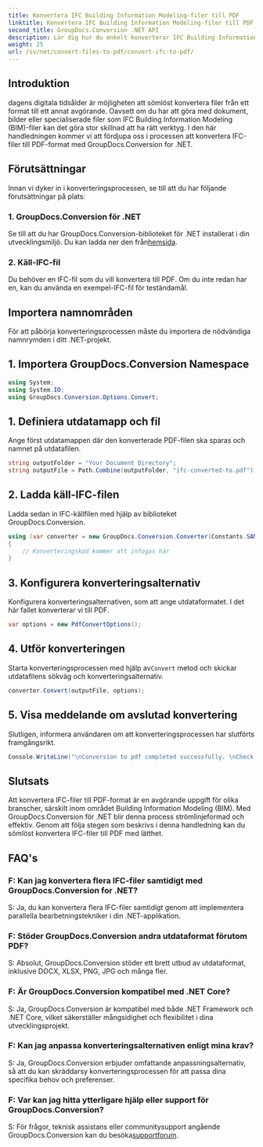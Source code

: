 ```yaml
---
title: Konvertera IFC Building Information Modeling-filer till PDF
linktitle: Konvertera IFC Building Information Modeling-filer till PDF
second_title: GroupDocs.Conversion .NET API
description: Lär dig hur du enkelt konverterar IFC Building Information Modeling-filer till PDF-format med GroupDocs.Conversion for .NET.
weight: 25
url: /sv/net/convert-files-to-pdf/convert-ifc-to-pdf/
---
```

## Introduktion
dagens digitala tidsålder är möjligheten att sömlöst konvertera filer från ett format till ett annat avgörande. Oavsett om du har att göra med dokument, bilder eller specialiserade filer som IFC Building Information Modeling (BIM)-filer kan det göra stor skillnad att ha rätt verktyg. I den här handledningen kommer vi att fördjupa oss i processen att konvertera IFC-filer till PDF-format med GroupDocs.Conversion for .NET. 
## Förutsättningar
Innan vi dyker in i konverteringsprocessen, se till att du har följande förutsättningar på plats:
### 1. GroupDocs.Conversion för .NET
 Se till att du har GroupDocs.Conversion-biblioteket för .NET installerat i din utvecklingsmiljö. Du kan ladda ner den från[hemsida](https://releases.groupdocs.com/conversion/net/).
### 2. Käll-IFC-fil
Du behöver en IFC-fil som du vill konvertera till PDF. Om du inte redan har en, kan du använda en exempel-IFC-fil för teständamål.

## Importera namnområden
För att påbörja konverteringsprocessen måste du importera de nödvändiga namnrymden i ditt .NET-projekt. 
## 1. Importera GroupDocs.Conversion Namespace
```csharp
using System;
using System.IO;
using GroupDocs.Conversion.Options.Convert;
```
## 1. Definiera utdatamapp och fil
Ange först utdatamappen där den konverterade PDF-filen ska sparas och namnet på utdatafilen.
```csharp
string outputFolder = "Your Document Directory";
string outputFile = Path.Combine(outputFolder, "ifc-converted-to.pdf");
```
## 2. Ladda käll-IFC-filen
Ladda sedan in IFC-källfilen med hjälp av biblioteket GroupDocs.Conversion.
```csharp
using (var converter = new GroupDocs.Conversion.Converter(Constants.SAMPLE_IFC))
{
    // Konverteringskod kommer att infogas här
}
```
## 3. Konfigurera konverteringsalternativ
Konfigurera konverteringsalternativen, som att ange utdataformatet. I det här fallet konverterar vi till PDF.
```csharp
var options = new PdfConvertOptions();
```
## 4. Utför konverteringen
 Starta konverteringsprocessen med hjälp av`Convert` metod och skickar utdatafilens sökväg och konverteringsalternativ.
```csharp
converter.Convert(outputFile, options);
```
## 5. Visa meddelande om avslutad konvertering
Slutligen, informera användaren om att konverteringsprocessen har slutförts framgångsrikt.
```csharp
Console.WriteLine("\nConversion to pdf completed successfully. \nCheck output in {0}", outputFolder);
```

## Slutsats
Att konvertera IFC-filer till PDF-format är en avgörande uppgift för olika branscher, särskilt inom området Building Information Modeling (BIM). Med GroupDocs.Conversion för .NET blir denna process strömlinjeformad och effektiv. Genom att följa stegen som beskrivs i denna handledning kan du sömlöst konvertera IFC-filer till PDF med lätthet.
## FAQ's
### F: Kan jag konvertera flera IFC-filer samtidigt med GroupDocs.Conversion for .NET?
S: Ja, du kan konvertera flera IFC-filer samtidigt genom att implementera parallella bearbetningstekniker i din .NET-applikation.
### F: Stöder GroupDocs.Conversion andra utdataformat förutom PDF?
S: Absolut, GroupDocs.Conversion stöder ett brett utbud av utdataformat, inklusive DOCX, XLSX, PNG, JPG och många fler.
### F: Är GroupDocs.Conversion kompatibel med .NET Core?
S: Ja, GroupDocs.Conversion är kompatibel med både .NET Framework och .NET Core, vilket säkerställer mångsidighet och flexibilitet i dina utvecklingsprojekt.
### F: Kan jag anpassa konverteringsalternativen enligt mina krav?
S: Ja, GroupDocs.Conversion erbjuder omfattande anpassningsalternativ, så att du kan skräddarsy konverteringsprocessen för att passa dina specifika behov och preferenser.
### F: Var kan jag hitta ytterligare hjälp eller support för GroupDocs.Conversion?
S: För frågor, teknisk assistans eller communitysupport angående GroupDocs.Conversion kan du besöka[supportforum](https://forum.groupdocs.com/c/conversion/11).